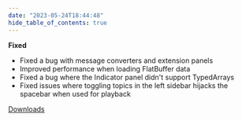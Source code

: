 ```yaml
---
date: "2023-05-24T18:44:48"
hide_table_of_contents: true
---
```

**Fixed**
- Fixed a bug with message converters and extension panels 
- Improved performance when loading FlatBuffer data
- Fixed a bug where the Indicator panel didn't support TypedArrays 
- Fixed issues where toggling topics in the left sidebar hijacks the spacebar when used for playback 
<!-- truncate -->
[Downloads](https://github.com/foxglove/studio/releases/tag/v1.54.1)
